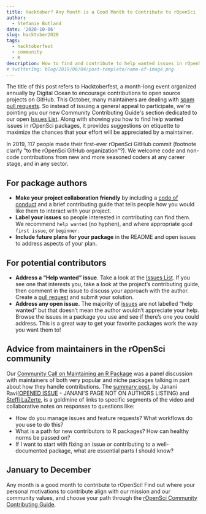 ```yaml
---
title: Hacktober? Any Month is a Good Month to Contribute to rOpenSci
author:
  - Stefanie Butland
date: '2020-10-06'
slug: hacktober2020
tags:
  - hacktoberfest
  - community
  - R
description: How to find and contribute to help wanted issues in rOpenSci packages
# twitterImg: blog/2019/06/04/post-template/name-of-image.png
---
```


The title of this post refers to Hacktoberfest, a month-long event organized annually by Digital Ocean to encourage contributions to open source projects on GitHub. 
This October, many maintainers are dealing with [spam pull requests](https://blog.domenic.me/hacktoberfest/). 
So instead of issuing a general appeal to participate, we're pointing you our new Community Contributing Guide's section dedicated to our open [Issues List](https://contributing.ropensci.org/resources.html#issues).
Along with showing you how to find help wanted issues in rOpenSci packages, it provides suggestions on etiquette to maximize the chances that your effort will be appreciated by a maintainer.  

In 2019, 117 people made their first-ever rOpenSci GitHub commit (footnote clarify "to the rOpenSci GitHub organization"?). We welcome code and non-code contributions from new and more seasoned coders at any career stage, and in any sector. 

## For package authors 

- **Make your project collaboration friendly** by including a [code of conduct](https://devguide.ropensci.org/collaboration.html#code-of-conduct) and a brief contributing guide that tells people how you would like them to interact with your project.
- **Label your issues** so people interested in contributing can find them. We recommend `help wanted` (no hyphen), and where appropriate `good first issue`, or `beginner`.
- **Include future plans for your package** in the README and open issues to address aspects of your plan.


## For potential contributors

- **Address a “Help wanted” issue**. Take a look at the [Issues List](https://github.com/search?q=org%3Aropensci+label%3A%22help+wanted%22+state%3Aopen&type=Issues). If you see one that interests you, take a look at the project’s contributing guide, then comment in the issue to discuss your approach with the author. Create a [pull request](#channels-github) and submit your solution.
- **Address any open issue.** The majority of [issues](https://github.com/search?q=org%3Aropensci+state%3Aopen&type=Issues) are not labelled “help wanted” but that doesn’t mean the author wouldn’t appreciate your help. Browse the issues in a package you use and see if there’s one you could address. This is a great way to get your favorite packages work the way you want them to!

## Advice from maintainers in the rOpenSci community

Our [Community Call on Maintaining an R Package](/blog/2020/07/14/commcall-maintaining-pkg/) was a panel discussion with maintainers of both very popular and niche packages talking in part about how they handle contributions. The [summary post](/blog/2020/07/14/commcall-maintaining-pkg/), by Janani Ravi([OPENED ISSUE](https://github.com/ropensci/roweb3/issues/41) - JANANI'S PAGE NOT ON AUTHORS LISTING) and [Steffi LaZerte](/author/steffi-lazerte/), is a goldmine of links to specific segments of the video and collaborative notes on responses to questions like:
- How do you manage issues and feature requests? What workflows do you use to do this? 
- What is a path for new contributors to R packages? How can healthy norms be passed on? 
- If I want to start with fixing an issue or contributing to a well-documented package, what are essential parts I should know?

## January to December

Any month is a good month to contribute to rOpenSci! Find out where your personal motivations to contribute align with our mission and our community values, and choose your path through the [rOpenSci Community Contributing Guide](https://contributing.ropensci.org/).


